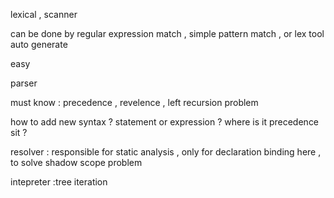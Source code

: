 lexical , scanner

can be done by regular expression match ,  simple pattern match , or lex tool auto generate

easy

parser

must know : precedence , revelence , left recursion problem


how to add new syntax ?
statement or expression ?
where is it precedence sit ?

resolver : responsible for static analysis , only for declaration binding here , to solve shadow scope problem

intepreter  :tree iteration

